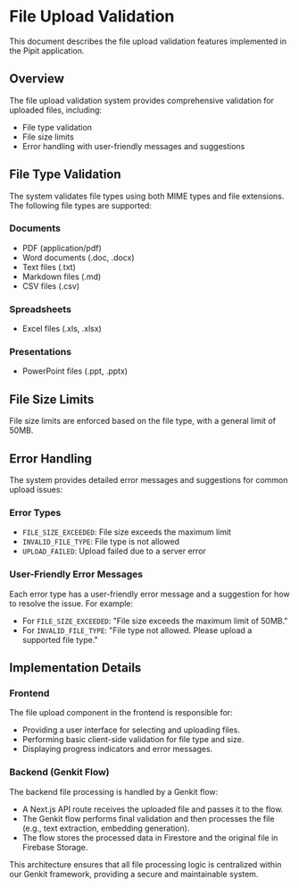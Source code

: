 # File Upload Validation

This document describes the file upload validation features implemented in the Pipit application.

## Overview

The file upload validation system provides comprehensive validation for uploaded files, including:

- File type validation
- File size limits
- Error handling with user-friendly messages and suggestions

## File Type Validation

The system validates file types using both MIME types and file extensions. The following file types are supported:

### Documents
- PDF (application/pdf)
- Word documents (.doc, .docx)
- Text files (.txt)
- Markdown files (.md)
- CSV files (.csv)

### Spreadsheets
- Excel files (.xls, .xlsx)

### Presentations
- PowerPoint files (.ppt, .pptx)

## File Size Limits

File size limits are enforced based on the file type, with a general limit of 50MB.

## Error Handling

The system provides detailed error messages and suggestions for common upload issues:

### Error Types

- `FILE_SIZE_EXCEEDED`: File size exceeds the maximum limit
- `INVALID_FILE_TYPE`: File type is not allowed
- `UPLOAD_FAILED`: Upload failed due to a server error

### User-Friendly Error Messages

Each error type has a user-friendly error message and a suggestion for how to resolve the issue. For example:

- For `FILE_SIZE_EXCEEDED`: "File size exceeds the maximum limit of 50MB."
- For `INVALID_FILE_TYPE`: "File type not allowed. Please upload a supported file type."

## Implementation Details

### Frontend

The file upload component in the frontend is responsible for:
- Providing a user interface for selecting and uploading files.
- Performing basic client-side validation for file type and size.
- Displaying progress indicators and error messages.

### Backend (Genkit Flow)

The backend file processing is handled by a Genkit flow:
- A Next.js API route receives the uploaded file and passes it to the flow.
- The Genkit flow performs final validation and then processes the file (e.g., text extraction, embedding generation).
- The flow stores the processed data in Firestore and the original file in Firebase Storage.

This architecture ensures that all file processing logic is centralized within our Genkit framework, providing a secure and maintainable system.
